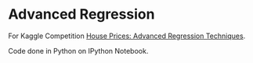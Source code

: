 # Advanced Regression

For Kaggle Competition [House Prices: Advanced Regression Techniques](https://www.kaggle.com/c/house-prices-advanced-regression-techniques).

Code done in Python on IPython Notebook.

